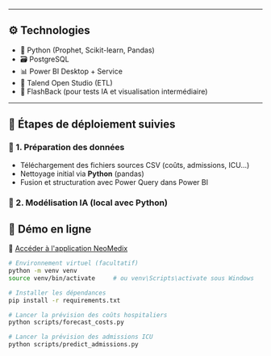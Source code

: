 
---

## ⚙️ Technologies

- 🧠 Python (Prophet, Scikit-learn, Pandas)
- 🗃️ PostgreSQL
- 📊 Power BI Desktop + Service
- 🔄 Talend Open Studio (ETL)
- 🧪 FlashBack (pour tests IA et visualisation intermédiaire)

---

## 🚀 Étapes de déploiement suivies

### 🧩 1. Préparation des données

- Téléchargement des fichiers sources CSV (coûts, admissions, ICU...)
- Nettoyage initial via **Python** (pandas)
- Fusion et structuration avec Power Query dans Power BI

### 🧠 2. Modélisation IA (local avec Python)



#####
## 🚀 Démo en ligne

🔗 [Accéder à l'application NeoMedix](https://http://localhost:4200/login) 

```bash
# Environnement virtuel (facultatif)
python -m venv venv
source venv/bin/activate     # ou venv\Scripts\activate sous Windows

# Installer les dépendances
pip install -r requirements.txt

# Lancer la prévision des coûts hospitaliers
python scripts/forecast_costs.py

# Lancer la prévision des admissions ICU
python scripts/predict_admissions.py
